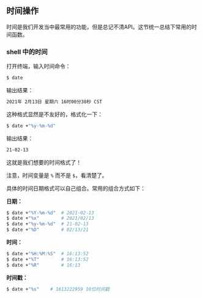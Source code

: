 ## 时间操作

时间是我们开发当中最常用的功能，但是总记不清API。这节统一总结下常用的时间函数。

### shell 中的时间

打开终端，输入时间命令：

```sh
$ date
```

输出结果：

```sh
2021年 2月13日 星期六 16时00分38秒 CST
```

这种格式显然是不友好的，格式化一下：

```sh
$ date +"%y-%m-%d"
```

输出结果：

```sh
21-02-13
```

这就是我们想要的时间格式了！

注意，时间变量是 `%` 而不是 `$`，看清楚了。

具体的时间日期格式可以自己组合。常用的组合方式如下：

**日期：**

```sh
$ date +"%Y-%m-%d"  # 2021-02-13
$ date +"%x"        # 2021/02/13
$ date +"%y-%m-%d"  # 21-02-13
$ date +"%D"        # 02/13/21
```

**时间：**

```sh
$ date +"%H:%M:%S"  # 16:13:52
$ date +"%T"        # 16:13:52
$ date +"%R"        # 16:13
```

**时间戳：**

```sh
$ date +"%s"    # 1613222959 10位时间戳
```